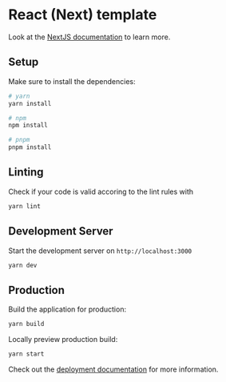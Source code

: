 # React (Next) template

Look at the [NextJS documentation](https://nextjs.org/docs) to learn more.

## Setup

Make sure to install the dependencies:

```bash
# yarn
yarn install

# npm
npm install

# pnpm
pnpm install
```

## Linting

Check if your code is valid accoring to the lint rules with

```bash
yarn lint
```

## Development Server

Start the development server on `http://localhost:3000`

```bash
yarn dev
```

## Production

Build the application for production:

```bash
yarn build
```

Locally preview production build:

```bash
yarn start
```

Check out the [deployment documentation](https://nextjs.org/docs/app/building-your-application/deploying) for more information.
